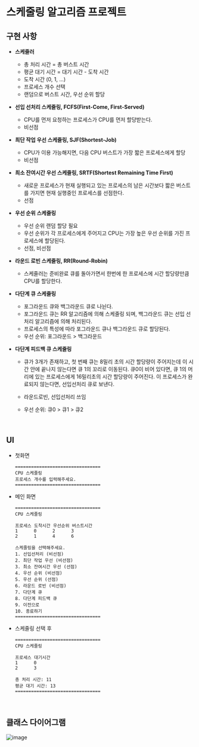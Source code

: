 # 스케줄링 알고리즘 프로젝트

## 구현 사항

* **스케줄러**
  * 총 처리 시간 = 총 버스트 시간
  * 평균 대기 시간 = 대기 시간 - 도착 시간
  * 도착 시간 (0, 1, ...)
  * 프로세스 개수 선택
  * 랜덤으로 버스트 시간, 우선 순위 할당

* **선입 선처리 스케줄링, FCFS(First-Come, First-Served)**

  * CPU를 먼저 요청하는 프로세스가 CPU를 먼저 할당받는다.
  * 비선점

* **최단 작업 우선 스케줄링, SJF(Shortest-Job)**

  * CPU가 이용 가능해지면, 다음 CPU 버스트가 가장 짧은 프로세스에게 할당
  * 비선점

* **최소 잔여시간 우선 스케줄링, SRTF(Shortest Remaining Time First)**

  * 새로운 프로세스가 현재 실행되고 있는 프로세스의 남은 시간보다 짧은 버스트를 가지면 현재 실행중인 프로세스를 선점한다.
  * 선점

* **우선 순위 스케줄링**

  * 우선 순위 랜덤 할당 필요
  * 우선 순위가 각 프로세스에게 주어지고 CPU는 가장 높은 우선 순위를 가진 프로세스에 할당된다.
  * 선점, 비선점

* **라운드 로빈 스케줄링, RR(Round-Robin)**

  * 스케줄러는 준비완료 큐를 돌아가면서 한번에 한 프로세스에 시간 할당량만큼 CPU를 할당한다.

* **다단계 큐 스케줄링**

  * 포그라운드 큐와 백그라운드 큐로 나뉜다.
  * 포그라운드 큐는 RR 알고리즘에 의해 스케줄링 되며, 백그라운드 큐는 선입 선처리 알고리즘에 의해 처리된다.
  * 프로세스의 특성에 따라 포그라운드 큐나 백그라운드 큐로 할당된다.
  * 우선 순위: 포그라운드 > 백그라운드

* **다단계 피드백 큐 스케줄링**

  * 큐가 3개가 존재하고, 첫 번째 큐는 8밀리 초의 시간 할당량이 주어지는데 이 시간 안에 끝나지 않는다면 큐 1의 꼬리로 이동된다. 큐0이 비어 있다면, 큐 1의 머리에 있는 프로세스에게 16밀리초의 시간 할당량이 주어진다. 이 프로세스가 완료되지 않는다면, 선입선처리 큐로 보낸다.
  * 라운드로빈, 선입선처리 쓰임

  * 우선 순위: 큐0 > 큐1 > 큐2

<br>

## UI

* 첫화면

  ```
  ================================
  CPU 스케줄링
  프로세스 개수를 입력해주세요.
  ================================
  ```

* 메인 화면

  ```
  ================================
  CPU 스케줄링
  
  프로세스 도착시간 우선순위 버스트시간
  1      0      2      3
  2      1      4      6
  
  스케줄링을 선택해주세요.
  1. 선입선처리 (비선점)
  2. 최단 작업 우선 (비선점)
  3. 최소 잔여시간 우선 (선점)
  4. 우선 순위 (비선점)
  5. 우선 순위 (선점)
  6. 라운드 로빈 (비선점)
  7. 다단계 큐
  8. 다단계 피드백 큐
  9. 이전으로
  10. 종료하기
  ================================
  ```

* 스케줄링 선택 후

  ```
  ================================
  CPU 스케줄링
  
  프로세스 대기시간
  1      0
  2      3
  
  총 처리 시간: 11
  평균 대기 시간: 13
  ================================
  ```

<br>

## 클래스 다이어그램

![image](https://user-images.githubusercontent.com/43431081/75090927-311d6500-55ab-11ea-8f2d-c0fcdb98e773.png)

